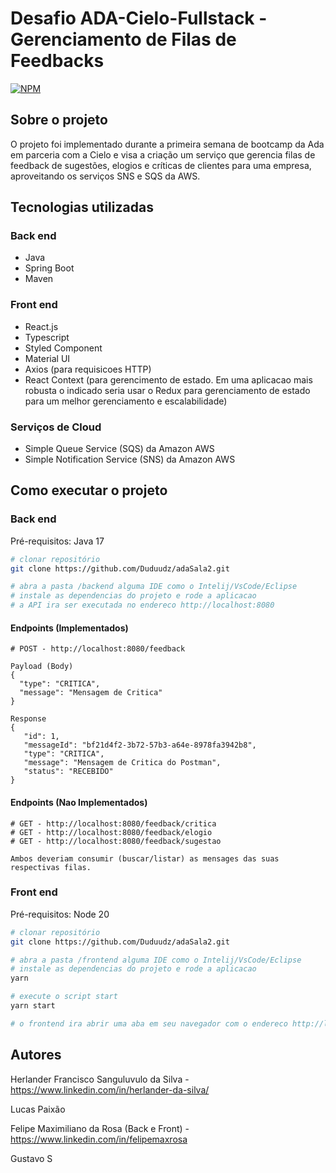 # Desafio ADA-Cielo-Fullstack - Gerenciamento de Filas de Feedbacks

[![NPM](https://img.shields.io/npm/l/react)](https://github.com/Duduudz/adaSala2/blob/main/LICENSE)

## Sobre o projeto

O projeto foi implementado durante a primeira semana de bootcamp da Ada em parceria com a Cielo e visa a criação um serviço que gerencia filas de feedback de sugestões, elogios e críticas de clientes para uma empresa, aproveitando os serviços SNS e SQS da AWS.

## Tecnologias utilizadas

### Back end

- Java
- Spring Boot
- Maven

### Front end

- React.js
- Typescript
- Styled Component
- Material UI
- Axios (para requisicoes HTTP)
- React Context (para gerencimento de estado. Em uma aplicacao mais robusta o indicado seria usar o Redux para gerenciamento de estado para um melhor gerenciamento e escalabilidade)

### Serviços de Cloud

- Simple Queue Service (SQS) da Amazon AWS
- Simple Notification Service (SNS) da Amazon AWS

## Como executar o projeto

### Back end

Pré-requisitos: Java 17

```bash
# clonar repositório
git clone https://github.com/Duduudz/adaSala2.git

# abra a pasta /backend alguma IDE como o Intelij/VsCode/Eclipse
# instale as dependencias do projeto e rode a aplicacao
# a API ira ser executada no endereco http://localhost:8080

```

#### Endpoints (Implementados)

```
# POST - http://localhost:8080/feedback

Payload (Body)
{
  "type": "CRITICA",
  "message": "Mensagem de Critica"
}

Response
{
   "id": 1,
   "messageId": "bf21d4f2-3b72-57b3-a64e-8978fa3942b8",
   "type": "CRITICA",
   "message": "Mensagem de Critica do Postman",
   "status": "RECEBIDO"
}
```

#### Endpoints (Nao Implementados)

```
# GET - http://localhost:8080/feedback/critica
# GET - http://localhost:8080/feedback/elogio
# GET - http://localhost:8080/feedback/sugestao

Ambos deveriam consumir (buscar/listar) as mensages das suas respectivas filas.
```

### Front end

Pré-requisitos: Node 20

```bash
# clonar repositório
git clone https://github.com/Duduudz/adaSala2.git

# abra a pasta /frontend alguma IDE como o Intelij/VsCode/Eclipse
# instale as dependencias do projeto e rode a aplicacao
yarn

# execute o script start
yarn start

# o frontend ira abrir uma aba em seu navegador com o endereco http://localhost:3000
```

## Autores

Herlander Francisco Sanguluvulo da Silva - https://www.linkedin.com/in/herlander-da-silva/

Lucas Paixão

Felipe Maximiliano da Rosa (Back e Front) - https://www.linkedin.com/in/felipemaxrosa

Gustavo S
